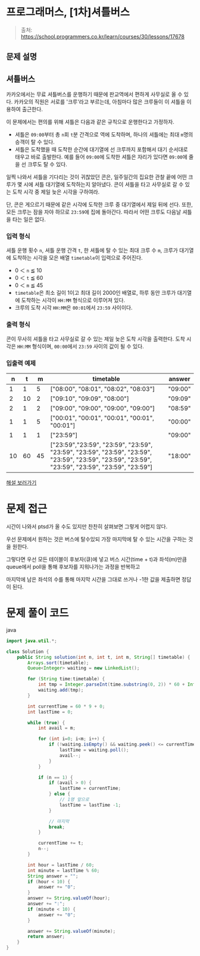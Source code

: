 # 프로그래머스, [1차]셔틀버스

> 출처: https://school.programmers.co.kr/learn/courses/30/lessons/17678

## 문제 설명

## 셔틀버스

카카오에서는 무료 셔틀버스를 운행하기 때문에 판교역에서 편하게 사무실로 올 수 있다. 카카오의 직원은 서로를 '크루'라고 부르는데, 아침마다 많은 크루들이 이 셔틀을 이용하여 출근한다.

이 문제에서는 편의를 위해 셔틀은 다음과 같은 규칙으로 운행한다고 가정하자.

-   셔틀은 `09:00`부터 총 `n`회 `t`분 간격으로 역에 도착하며, 하나의 셔틀에는 최대 `m`명의 승객이 탈 수 있다.
-   셔틀은 도착했을 때 도착한 순간에 대기열에 선 크루까지 포함해서 대기 순서대로 태우고 바로 출발한다. 예를 들어 `09:00`에 도착한 셔틀은 자리가 있다면 `09:00`에 줄을 선 크루도 탈 수 있다.

일찍 나와서 셔틀을 기다리는 것이 귀찮았던 콘은, 일주일간의 집요한 관찰 끝에 어떤 크루가 몇 시에 셔틀 대기열에 도착하는지 알아냈다. 콘이 셔틀을 타고 사무실로 갈 수 있는 도착 시각 중 제일 늦은 시각을 구하여라.

단, 콘은 게으르기 때문에 같은 시각에 도착한 크루 중 대기열에서 제일 뒤에 선다. 또한, 모든 크루는 잠을 자야 하므로 `23:59`에 집에 돌아간다. 따라서 어떤 크루도 다음날 셔틀을 타는 일은 없다.

### 입력 형식

셔틀 운행 횟수 `n`, 셔틀 운행 간격 `t`, 한 셔틀에 탈 수 있는 최대 크루 수 `m`, 크루가 대기열에 도착하는 시각을 모은 배열 `timetable`이 입력으로 주어진다.

-   0 ＜ `n` ≦ 10
-   0 ＜ `t` ≦ 60
-   0 ＜ `m` ≦ 45
-   `timetable`은 최소 길이 1이고 최대 길이 2000인 배열로, 하루 동안 크루가 대기열에 도착하는 시각이 `HH:MM` 형식으로 이루어져 있다.
-   크루의 도착 시각 `HH:MM`은 `00:01`에서 `23:59` 사이이다.

### 출력 형식

콘이 무사히 셔틀을 타고 사무실로 갈 수 있는 제일 늦은 도착 시각을 출력한다. 도착 시각은 `HH:MM` 형식이며, `00:00`에서 `23:59` 사이의 값이 될 수 있다.

### 입출력 예제

| n   | t   | m   | timetable                                                                                                                                         | answer  |
| --- | --- | --- | ------------------------------------------------------------------------------------------------------------------------------------------------- | ------- |
| 1   | 1   | 5   | \["08:00", "08:01", "08:02", "08:03"\]                                                                                                            | "09:00" |
| 2   | 10  | 2   | \["09:10", "09:09", "08:00"\]                                                                                                                     | "09:09" |
| 2   | 1   | 2   | \["09:00", "09:00", "09:00", "09:00"\]                                                                                                            | "08:59" |
| 1   | 1   | 5   | \["00:01", "00:01", "00:01", "00:01", "00:01"\]                                                                                                   | "00:00" |
| 1   | 1   | 1   | \["23:59"\]                                                                                                                                       | "09:00" |
| 10  | 60  | 45  | \["23:59","23:59", "23:59", "23:59", "23:59", "23:59", "23:59", "23:59", "23:59", "23:59", "23:59", "23:59", "23:59", "23:59", "23:59", "23:59"\] | "18:00" |

[해설 보러가기](http://tech.kakao.com/2017/09/27/kakao-blind-recruitment-round-1/)

# 문제 접근

시간이 나와서 ptsd가 올 수도 있지만 찬찬히 살펴보면 그렇게 어렵지 않다.

우선 문제에서 원하는 것은 버스에 탈수있되 가장 마지막에 탈 수 있는 시간을 구하는 것을 원한다.

그렇다면 우선 모든 테이블이 후보자(큐)에 넣고 버스 시간(time + t)과 좌석(m)만큼 queue에서 poll을 통해 후보자를 지워나가는 과정을 반복하고

마지막에 남은 좌석의 수를 통해 마지막 시간을 그대로 쓰거나 -1한 값을 제출하면 정답이 된다.

# 문제 풀이 코드

java

```java
import java.util.*;

class Solution {
    public String solution(int n, int t, int m, String[] timetable) {
        Arrays.sort(timetable);
        Queue<Integer> waiting = new LinkedList();

        for (String time:timetable) {
            int tmp = Integer.parseInt(time.substring(0, 2)) * 60 + Integer.parseInt(time.substring(3, 5));
            waiting.add(tmp);
        }

        int currentTime = 60 * 9 + 0;
        int lastTime = 0;

        while (true) {
            int avail = m;

            for (int i=0; i<m; i++) {
                if (!waiting.isEmpty() && waiting.peek() <= currentTime) {
                    lastTime = waiting.poll();
                    avail--;
                }
            }

            if (n == 1) {
                if (avail > 0) {
                    lastTime = currentTime;
                } else {
                    // 1명 앞으로
                    lastTime = lastTime -1;
                }

                // 마지막
                break;
            }

            currentTime += t;
            n--;
        }

        int hour = lastTime / 60;
        int minute = lastTime % 60;
        String answer = "";
        if (hour < 10) {
            answer += "0";
        }
        answer += String.valueOf(hour);
        answer += ":";
        if (minute < 10) {
            answer += "0";
        }

        answer += String.valueOf(minute);
        return answer;
    }
}
```

